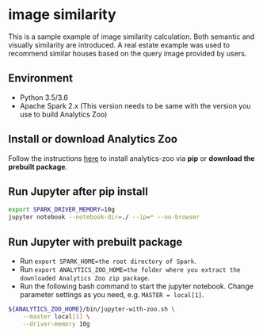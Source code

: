 # image similarity
This is a sample example of image similarity calculation. Both semantic and visually similarity are
introduced. A real estate example was used to recommend similar houses based on the query image
provided by users.

## Environment
* Python 3.5/3.6
* Apache Spark 2.x (This version needs to be same with the version you use to build Analytics Zoo)

## Install or download Analytics Zoo
Follow the instructions [here](https://analytics-zoo.github.io/master/#PythonUserGuide/install/) to install analytics-zoo via __pip__ or __download the prebuilt package__.

## Run Jupyter after pip install
```bash
export SPARK_DRIVER_MEMORY=10g
jupyter notebook --notebook-dir=./ --ip=* --no-browser
```

## Run Jupyter with prebuilt package
* Run `export SPARK_HOME=the root directory of Spark`.
* Run `export ANALYTICS_ZOO_HOME=the folder where you extract the downloaded Analytics Zoo zip package`.
* Run the following bash command to start the jupyter notebook. Change parameter settings as you need, e.g. `MASTER = local[1]`.
```bash
${ANALYTICS_ZOO_HOME}/bin/jupyter-with-zoo.sh \
    --master local[1] \
    --driver-memory 10g
```
